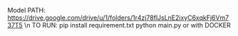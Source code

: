Model PATH: https://drive.google.com/drive/u/1/folders/1r4zj78flJsLnE2ixyC6xqkFj6Vm737T5
\n
TO RUN:
pip install requirement.txt 
python main.py
or 
with DOCKER
